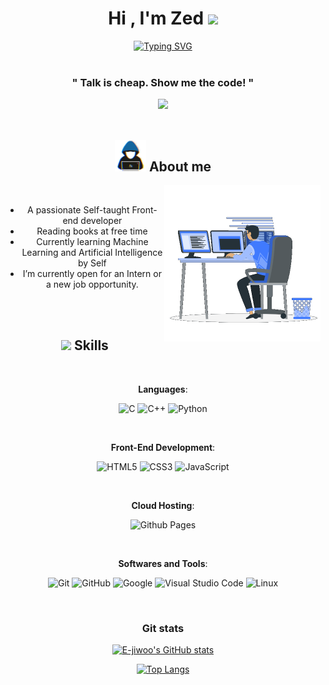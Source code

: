 <h1 align="center"><b>Hi , I'm Zed </b><img src="https://media.giphy.com/media/hvRJCLFzcasrR4ia7z/giphy.gif" width="35"></h1>

<div align = "center">

[![Typing SVG](https://readme-typing-svg.demolab.com?font=Fira+Code&weight=580&size=30&pause=1000&color=0093FF&center=true&vCenter=true&width=900&lines=Welcome!;Full-Stack+Developer;Machine-Learning+Engineer)](https://git.io/typing-svg)
<br>
<br>
<h3 align = "center" > " Talk is cheap. Show me the code! " </h3>


<img src="https://user-images.githubusercontent.com/73097560/115834477-dbab4500-a447-11eb-908a-139a6edaec5c.gif"><br><br>

## <picture><img src = "https://github.com/0xAbdulKhalid/0xAbdulKhalid/raw/main/assets/mdImages/about_me.gif" width = 50px></picture> **About me**

<picture> <img align="right" src="https://github.com/0xAbdulKhalid/0xAbdulKhalid/raw/main/assets/mdImages/Right_Side.gif" width = 250px></picture>

<br>

- A passionate Self-taught Front-end developer
- Reading books at free time
- Currently learning Machine Learning and Artificial Intelligence by Self
- I’m currently open for an Intern or a new job opportunity.

<br><br>

## <img src="https://media2.giphy.com/media/QssGEmpkyEOhBCb7e1/giphy.gif?cid=ecf05e47a0n3gi1bfqntqmob8g9aid1oyj2wr3ds3mg700bl&rid=giphy.gif" width ="25"><b> Skills</b>
<br>
<p align="center">

  **Languages**:
    
  ![C](https://img.shields.io/badge/C%20-%232370ED.svg?style=for-the-badge&logo=c&logoColor=white)
    ![C++](https://img.shields.io/badge/C++%20-%2300599C.svg?style=for-the-badge&logo=c%2B%2B&logoColor=white)
    ![Python](https://img.shields.io/badge/Python%20-%2314354C.svg?style=for-the-badge&logo=python&logoColor=white)

<br>   
    
 **Front-End Development**:

   ![HTML5](https://img.shields.io/badge/HTML5%20-%23E34F26.svg?style=for-the-badge&logo=html5&logoColor=white)
   ![CSS3](https://img.shields.io/badge/CSS%20-%231572B6.svg?style=for-the-badge&logo=css3&logoColor=white)
   ![JavaScript](https://img.shields.io/badge/JavaScript%20-%23F7DF1E.svg?style=for-the-badge&logo=javascript&logoColor=black)

<br>

**Cloud Hosting**:

  ![Github Pages](https://img.shields.io/badge/GitHub%20Pages-%23327FC7.svg?style=for-the-badge&logo=github&logoColor=white)
    
<br>

**Softwares and Tools**:

  ![Git](https://img.shields.io/badge/git-%23F05033.svg?style=for-the-badge&logo=git&logoColor=white)
    ![GitHub](https://img.shields.io/badge/github-%23121011.svg?style=for-the-badge&logo=github&logoColor=white)
    ![Google](https://img.shields.io/badge/google-%234285F4.svg?style=for-the-badge&logo=google&logoColor=white)
    ![Visual Studio Code](https://img.shields.io/badge/Visual%20Studio%20Code-0078d7.svg?style=for-the-badge&logo=visual-studio-code&logoColor=white)
    ![Linux](https://img.shields.io/badge/Linux-FCC624?style=for-the-badge&logo=linux&logoColor=black) 

<br>

<div align = "center" ><h3>Git stats</h3></div>

[![E-jiwoo's GitHub stats](https://github-readme-stats.vercel.app/api?username=Hein-HtetSan&theme=transparent)](https://github.com/Hein-HtetSan/github-readme-stats)

[![Top Langs](https://github-readme-stats.vercel.app/api/top-langs/?username=Hein-HtetSan&layout=compact&theme=gruvbox)](https://github.com/Hein-HtetSan/github-readme-stats)
